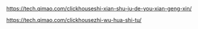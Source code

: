 

https://tech.qimao.com/clickhouseshi-xian-shu-ju-de-you-xian-geng-xin/

https://tech.qimao.com/clickhousezhi-wu-hua-shi-tu/